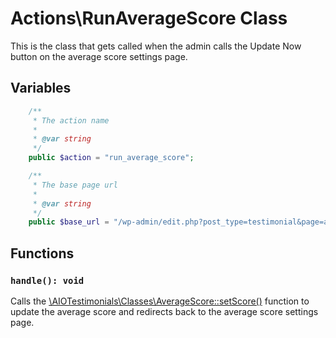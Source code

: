 # Actions\RunAverageScore Class

This is the class that gets called when the admin calls the Update Now button on the average score settings page.

## Variables
```php
    /**
     * The action name
     * 
     * @var string
     */
    public $action = "run_average_score";

    /**
     * The base page url
     * 
     * @var string
     */
    public $base_url = "/wp-admin/edit.php?post_type=testimonial&page=average-score";
```

## Functions

### ```handle(): void```
Calls the [\AIOTestimonials\Classes\AverageScore::setScore()](classes/Classes/AverageScore.md) function to update the average score and redirects back to the average score settings page.
